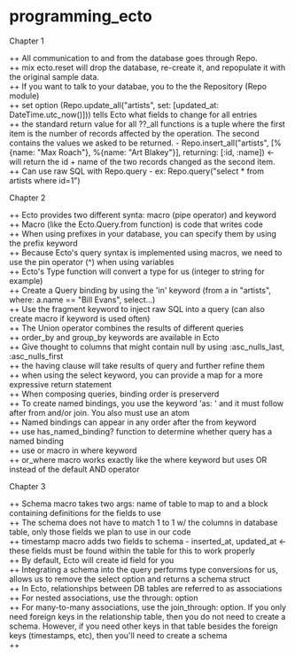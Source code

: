 # programming_ecto

Chapter 1

++ All communication to and from the database goes through Repo.  
++ mix ecto.reset will drop the database, re-create it, and repopulate it with the original sample data.  
++ If you want to talk to your databae, you to the the Repository (Repo module)  
++ set option (Repo.update_all("artists", set: [updated_at: DateTime.utc_now()])) tells Ecto what fields to change for all entries  
++ the standard return value for all ??\_all functions is a tuple where the first item is the number of records affected by the operation. The second contains the values we asked to be returned. - Repo.insert_all("artists", [%{name: "Max Roach"}, %{name: "Art Blakey"}], returning: [:id, :name]) <- will return the id + name of the two records changed as the second item.  
++ Can use raw SQL with Repo.query - ex: Repo.query("select \* from artists where id=1")

Chapter 2

++ Ecto provides two different synta: macro (pipe operator) and keyword  
++ Macro (like the Ecto.Query.from function) is code that writes code  
++ When using prefixes in your database, you can specify them by using the prefix keyword  
++ Because Ecto's query syntax is implemented using macros, we need to use the pin operator (^) when using variables  
++ Ecto's Type function will convert a type for us (integer to string for example)  
++ Create a Query binding by using the 'in' keyword (from a in "artists", where: a.name == "Bill Evans", select...)  
++ Use the fragment keyword to inject raw SQL into a query (can also create macro if keyword is used often)  
++ The Union operator combines the results of different queries  
++ order_by and group_by keywords are available in Ecto  
++ Give thought to columns that might contain null by using :asc_nulls_last, :asc_nulls_first  
++ the having clause will take results of query and further refine them  
++ when using the select keyword, you can provide a map for a more expressive return statement  
++ When composing queries, binding order is preserverd  
++ To create named bindings, you use the keyword 'as: ' and it must follow after from and/or join. You also must use an atom  
++ Named bindings can appear in any order after the from keyword  
++ use has_named_binding? function to determine whether query has a named binding  
++ use or macro in where keyword  
++ or_where macro works exactly like the where keyword but uses OR instead of the default AND operator

Chapter 3

++ Schema macro takes two args: name of table to map to and a block containing definitions for the fields to use  
++ The schema does not have to match 1 to 1 w/ the columns in database table, only those fields we plan to use in our code  
++ timestamp macro adds two fields to schema - inserted_at, updated_at <- these fields must be found within the table for this to work properly  
++ By default, Ecto will create id field for you  
++ Integrating a schema into the query performs type conversions for us, allows us to remove the select option and returns a schema struct  
++ In Ecto, relationships between DB tables are referred to as associations  
++ For nested associations, use the through: option  
++ For many-to-many associations, use the join_through: option. If you only need foreign keys in the relationship table, then you do not need to create a schema. However, if you need other keys in that table besides the foreign keys (timestamps, etc), then you'll need to create a schema  
++
